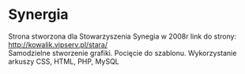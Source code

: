 # Synergia
Strona stworzona dla Stowarzyszenia Synegia w 2008r
link do strony: http://kowalik.vipserv.pl/stara/<br>
Samodzielne stworzenie grafiki. Pocięcie do szablonu.
Wykorzystanie arkuszy CSS, HTML, PHP, MySQL
